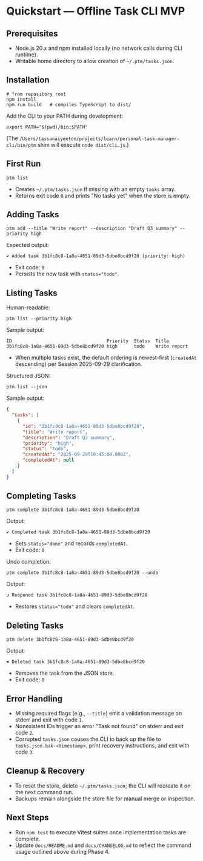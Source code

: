 # Quickstart — Offline Task CLI MVP

## Prerequisites
- Node.js 20.x and npm installed locally (no network calls during CLI runtime).
- Writable home directory to allow creation of `~/.ptm/tasks.json`.

## Installation
```
# from repository root
npm install
npm run build   # compiles TypeScript to dist/
```

Add the CLI to your PATH during development:
```
export PATH="$(pwd)/bin:$PATH"
```
(The `/Users/tassanaiyeeton/projects/learn/personal-task-manager-cli/bin/ptm` shim will execute `node dist/cli.js`.)

## First Run
```
ptm list
```
- Creates `~/.ptm/tasks.json` if missing with an empty `tasks` array.
- Returns exit code `0` and prints "No tasks yet" when the store is empty.

## Adding Tasks
```
ptm add --title "Write report" --description "Draft Q3 summary" --priority high
```
Expected output:
```
✔ Added task 3b1fc8c8-1a8a-4651-89d3-5dbe8bcd9f20 (priority: high)
```
- Exit code: `0`
- Persists the new task with `status="todo"`.

## Listing Tasks
Human-readable:
```
ptm list --priority high
```
Sample output:
```
ID                                   Priority  Status  Title
3b1fc8c8-1a8a-4651-89d3-5dbe8bcd9f20 high      todo    Write report
```
- When multiple tasks exist, the default ordering is newest-first (`createdAt` descending) per Session 2025-09-29 clarification.

Structured JSON:
```
ptm list --json
```
Sample output:
```json
{
  "tasks": [
    {
      "id": "3b1fc8c8-1a8a-4651-89d3-5dbe8bcd9f20",
      "title": "Write report",
      "description": "Draft Q3 summary",
      "priority": "high",
      "status": "todo",
      "createdAt": "2025-09-29T16:45:00.000Z",
      "completedAt": null
    }
  ]
}
```

## Completing Tasks
```
ptm complete 3b1fc8c8-1a8a-4651-89d3-5dbe8bcd9f20
```
Output:
```
✔ Completed task 3b1fc8c8-1a8a-4651-89d3-5dbe8bcd9f20
```
- Sets `status="done"` and records `completedAt`.
- Exit code: `0`

Undo completion:
```
ptm complete 3b1fc8c8-1a8a-4651-89d3-5dbe8bcd9f20 --undo
```
Output:
```
↺ Reopened task 3b1fc8c8-1a8a-4651-89d3-5dbe8bcd9f20
```
- Restores `status="todo"` and clears `completedAt`.

## Deleting Tasks
```
ptm delete 3b1fc8c8-1a8a-4651-89d3-5dbe8bcd9f20
```
Output:
```
✖ Deleted task 3b1fc8c8-1a8a-4651-89d3-5dbe8bcd9f20
```
- Removes the task from the JSON store.
- Exit code: `0`

## Error Handling
- Missing required flags (e.g., `--title`) emit a validation message on stderr and exit with code `1`.
- Nonexistent IDs trigger an error "Task not found" on stderr and exit code `2`.
- Corrupted `tasks.json` causes the CLI to back up the file to `tasks.json.bak-<timestamp>`, print recovery instructions, and exit with code `3`.

## Cleanup & Recovery
- To reset the store, delete `~/.ptm/tasks.json`; the CLI will recreate it on the next command run.
- Backups remain alongside the store file for manual merge or inspection.

## Next Steps
- Run `npm test` to execute Vitest suites once implementation tasks are complete.
- Update `docs/README.md` and `docs/CHANGELOG.md` to reflect the command usage outlined above during Phase 4.
